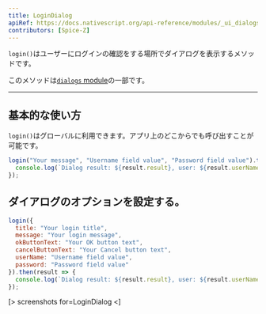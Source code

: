```yaml
---
title: LoginDialog
apiRef: https://docs.nativescript.org/api-reference/modules/_ui_dialogs_#login
contributors: [Spice-Z]
---
```


`login()`はユーザーにログインの確認をする場所でダイアログを表示するメソッドです。

このメソッドは[`dialogs` module](https://docs.nativescript.org/api-reference/modules/_ui_dialogs_)の一部です。

---

## 基本的な使い方

`login()`はグローバルに利用できます。アプリ上のどこからでも呼び出すことが可能です。

```javascript
login("Your message", "Username field value", "Password field value").then(result => {
  console.log(`Dialog result: ${result.result}, user: ${result.userName}, pwd: ${result.password}`);
});
```

## ダイアログのオプションを設定する。

```JavaScript
login({
  title: "Your login title",
  message: "Your login message",
  okButtonText: "Your OK button text",
  cancelButtonText: "Your Cancel button text",
  userName: "Username field value",
  password: "Password field value"
}).then(result => {
  console.log(`Dialog result: ${result.result}, user: ${result.userName}, pwd: ${result.password}`);
});
```

[> screenshots for=LoginDialog <]
